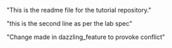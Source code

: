 
"This is the readme file for the tutorial repository."

"this is the second line as per the lab spec"

"Change made in dazzling_feature to provoke conflict"
